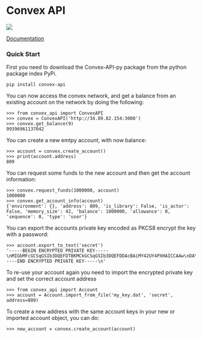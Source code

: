# Convex API

![](https://github.com/Convex-Dev/convex-api-py/workflows/testing/badge.svg)

[Documentation](https://convex-dev.github.io/convex-api-py)

### Quick Start

First you need to download the Convex-API-py package from the python package index PyPi.

    pip install convex-api

You can now access the convex network, and get a balance from an existing account on the network by doing the following:

    >>> from convex_api import ConvexAPI
    >>> convex = ConvexAPI('http://34.89.82.154:3000')
    >>> convex.get_balance(9)
    99396961137042

You can create a new emtpy account, with now balance:

    >>> account = convex.create_account()
    >>> print(account.address)
    809

You can request some funds to the new account and then get the account information:

    >>> convex.request_funds(1000000, account)
    1000000
    >>> convex.get_account_info(account)
    {'environment': {}, 'address': 809, 'is_library': False, 'is_actor': False, 'memory_size': 42, 'balance': 1000000, 'allowance': 0, 'sequence': 0, 'type': 'user'}


You can export the accounts private key encoded as PKCS8 encrypt the key with a password:

    >>> account.export_to_text('secret')
    '-----BEGIN ENCRYPTED PRIVATE KEY-----\nMIGbMFcGCSqGSIb3DQEFDTBKMCkGCSqGSIb3DQEFDDAcBAiMY42UY4PXHAICCAAw\nDAYIKoZIhvcNAgkFADAdBglghkgBZQMEASoEEJpwDMicGbGj2iSJesktIVYEQBsp\nKMTAHzvUyw8jZRr8WSrmxH7938sjma8XWI6lgd9jwTZzcGamog7p3zatw0Wp+jFK\nKruWAZmIqhBZ/2ezDv8=\n-----END ENCRYPTED PRIVATE KEY-----\n'

To re-use your account again you need to import the encrypted private key and set the correct account address

    >>> from convex_api import Account
    >>> account = Account.import_from_file('my_key.dat', 'secret', address=809)

To create a new address with the same account keys in your new or imported account object, you can do:

    >>> new_account = convex.create_account(account)
